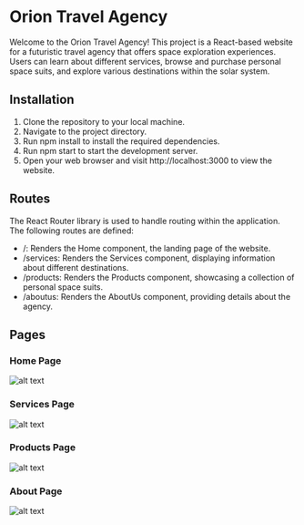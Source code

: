 
# Orion Travel Agency
Welcome to the Orion Travel Agency! This project is a React-based website for a futuristic travel agency that offers space exploration experiences. Users can learn about different services, browse and purchase personal space suits, and explore various destinations within the solar system.





## Installation

1. Clone the repository to your local machine.
2. Navigate to the project directory.
3. Run npm install to install the required dependencies.
4. Run npm start to start the development server.
5. Open your web browser and visit http://localhost:3000 to view the website.
    
## Routes
The React Router library is used to handle routing within the application. The following routes are defined:

- /: Renders the Home component, the landing page of the website.
- /services: Renders the Services component, displaying information about different destinations.
- /products: Renders the Products component, showcasing a collection of personal space suits.
- /aboutus: Renders the AboutUs component, providing details about the agency.
## Pages
### Home Page
![alt text](https://github.com/wchen2296/TravelAgencySite/blob/ea65ac33a0775ca792fcdf258dc6a1a0d1be3e28/assets/Home.png)

### Services Page

![alt text](https://github.com/wchen2296/TravelAgencySite/blob/ea65ac33a0775ca792fcdf258dc6a1a0d1be3e28/assets/Visit.png)

### Products Page
![alt text](https://github.com/wchen2296/TravelAgencySite/blob/ea65ac33a0775ca792fcdf258dc6a1a0d1be3e28/assets/Products.png)

### About Page
![alt text](https://github.com/wchen2296/TravelAgencySite/blob/ea65ac33a0775ca792fcdf258dc6a1a0d1be3e28/assets/About.png)
